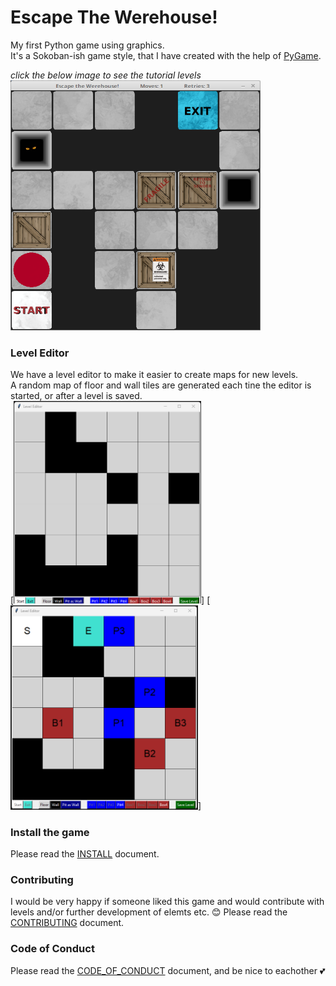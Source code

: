 # Escape The Werehouse!
My first Python game using graphics.<br>
It's a Sokoban-ish game style, that I have created with the help of [PyGame](https://www.pygame.org).<br>

_click the below image to see the tutorial levels_<br>
[<img src="docs/Escape_the_Werehouse!.png" width="400" height="400"
/>](https://www.youtube.com/watch?v=N8yT1P5T2vw)<br>

### Level Editor ###
We have a level editor to make it easier to create maps for new levels.<br>
A random map of floor and wall tiles are generated each tine the editor is started, or after a level is saved.<br>
[<img src="docs/WerehouseLevelEditor.png" width="300">] [<img src="docs/NewLevel.png" width="300">] 

### Install the game
Please read the [INSTALL](https://github.com/CrowStudio/Escape-The-Werehouse-/blob/master/docs/INSTALL.md) document.

### Contributing
I would be very happy if someone liked this game and would contribute with levels and/or further development of elemts etc. :blush:
Please read the [CONTRIBUTING](https://github.com/CrowStudio/Escape-The-Werehouse-/blob/master/docs/CONTRIBUTING.md) document.

### Code of Conduct
Please read the [CODE_OF_CONDUCT](https://github.com/CrowStudio/Escape-The-Werehouse-/blob/master/docs/CODE_OF_CONDUCT.md) document, and be nice to eachother :two_hearts:
